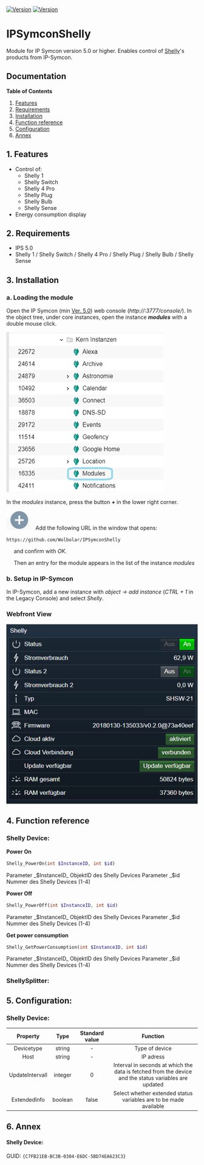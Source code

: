 [![Version](https://img.shields.io/badge/Symcon-PHPModul-red.svg)](https://www.symcon.de/service/dokumentation/entwicklerbereich/sdk-tools/sdk-php/)
[![Version](https://img.shields.io/badge/Symcon%20Version-5.0%20%3E-green.svg)](https://www.symcon.de/forum/threads/38222-IP-Symcon-5-0-verf%C3%BCgbar)

# IPSymconShelly

Module for IP Symcon version 5.0 or higher. Enables control of [Shelly](https://shelly.cloud/ "Shelly")'s products from IP-Symcon.

## Documentation

**Table of Contents**

1. [Features](#1-features)  
2. [Requirements](#2-requirements)  
3. [Installation](#3-installation)  
4. [Function reference](#4-function_reference)  
5. [Configuration](#5-configuration) 
6. [Annex](#5-annex)  


## 1. Features

  - Control of:
     - Shelly 1
     - Shelly Switch
     - Shelly 4 Pro
     - Shelly Plug
     - Shelly Bulb
     - Shelly Sense     
 - Energy consumption display  
  

## 2. Requirements

 - IPS 5.0
 - Shelly 1 / Shelly Switch / Shelly 4 Pro / Shelly Plug / Shelly Bulb / Shelly Sense

## 3. Installation

### a. Loading the module

Open the IP Symcon (min [Ver. 5.0](https://www.symcon.de/forum/threads/38222-IP-Symcon-5-0-verf%C3%BCgbar "IP-Symcon 5")) web console (*http://<IP-SYMCON IP>:3777/console/*). In the object tree, under core instances, open the instance __*modules*__ with a double mouse click.

![Modules](img/modules.png?raw=true "Modules")

In the _modules_ instance, press the button __*+*__ in the lower right corner.

![ModulesAdd](img/plus_add.png?raw=true "Hinzufügen")
 
Add the following URL in the window that opens:

```	
https://github.com/Wolbolar/IPSymconShelly  
```
    
and confirm with _OK_.

    
Then an entry for the module appears in the list of the instance _modules_


### b. Setup in IP-Symcon

In IP-Symcon, add a new instance with _object -> add instance_ (_CTRL + 1_ in the Legacy Console) and select _Shelly_.


### Webfront View


 ![Webfront](img/shelly_webfront.png?raw=true "Config IO")

## 4. Function reference

### Shelly Device:
 
**Power On**
```php
Shelly_PowerOn(int $InstanceID, int $id)
``` 
Parameter _$InstanceID_ ObjektID des Shelly Devices
Parameter _$id Nummer des Shelly Devices (1-4)

**Power Off**
```php
Shelly_PowerOff(int $InstanceID, int $id)
``` 
Parameter _$InstanceID_ ObjektID des Shelly Devices
Parameter _$id Nummer des Shelly Devices (1-4)

**Get power consumption**
```php
Shelly_GetPowerConsumption(int $InstanceID, int $id)
``` 
Parameter _$InstanceID_ ObjektID des Shelly Devices
Parameter _$id Nummer des Shelly Devices (1-4)


### ShellySplitter:




## 5. Configuration:


### Shelly Device:  

| Property        | Type    | Standard value | Function                                                              |
| :-------------: | :-----: | :------------: | :-------------------------------------------------------------------: |
| Devicetype      | string  |    -           | Type of device                                                        |
| Host            | string  |    -           | IP adress                               |
| UpdateIntervall | integer |  0             | Interval in seconds at which the data is fetched from the device and the status variables are updated |
| ExtendedInfo    | boolean |  false         | Select whether extended status variables are to be made available

## 6. Annex


#### Shelly Device:

GUID: `{C7FB21EB-BC3B-0304-E6DC-5BD74EA623C3}` 